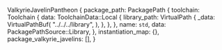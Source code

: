 ValkyrieJavelinPantheon {
    package_path: PackagePath {
        toolchain: Toolchain {
            data: ToolchainData::Local {
                library_path: VirtualPath {
                    _data: VirtualPathBuf(
                        "../../../library",
                    ),
                },
            },
        },
        name: `std`,
        data: PackagePathSource::Library,
    },
    instantiation_map: {},
    package_valkyrie_javelins: [],
}